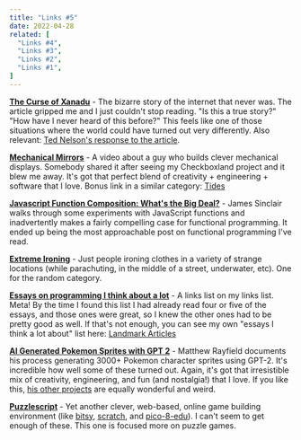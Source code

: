```yaml
---
title: "Links #5"
date: 2022-04-28
related: [
  "Links #4",
  "Links #3",
  "Links #2",
  "Links #1",
]
---
```


**[The Curse of Xanadu](https://www.wired.com/1995/06/xanadu/)** - The bizarre story of the internet that never was. The article gripped me and I just couldn't stop reading. "Is this a true story?" "How have I never heard of this before?" This feels like one of those situations where the world could have turned out very differently. Also relevant: [Ted Nelson's response to the article](http://web.archive.org/web/20001101230424/http://www2.educ.ksu.edu/Faculty/McGrathD/Fall99/NelsonLtr.htm).

**[Mechanical Mirrors](https://www.youtube.com/watch?v=kV8v2GKC8WA)** - A video about a guy who builds clever mechanical displays. Somebody shared it after seeing my Checkboxland project and it blew me away. It's got that perfect blend of creativity + engineering + software that I love. Bonus link in a similar category: [Tides](https://www.youtube.com/watch?v=bUTPlQzfz1k)

**[Javascript Function Composition: What's the Big Deal?](https://jrsinclair.com/articles/2022/javascript-function-composition-whats-the-big-deal/)** - James Sinclair walks through some experiments with JavaScript functions and inadvertently makes a fairly compelling case for functional programming. It ended up being the most approachable post on functional programming I've read.

**[Extreme Ironing](https://en.wikipedia.org/wiki/Extreme_ironing)** - Just people ironing clothes in a variety of strange locations (while parachuting, in the middle of a street, underwater, etc). One for the random category.

**[Essays on programming I think about a lot](https://www.benkuhn.net/progessays/)** - A links list on my links list. Meta! By the time I found this list I had already read four or five of the essays, and those ones were great, so I knew the other ones had to be pretty good as well. If that's not enough, you can see my own "essays I think a lot about" list here: [Landmark Articles](https://www.bryanbraun.com/landmark-articles/)

**[AI Generated Pokemon Sprites with GPT 2](https://matthewrayfield.com/articles/ai-generated-pokemon-sprites-with-gpt-2/)** - Matthew Rayfield documents his process generating 3000+ Pokemon character sprites using GPT-2. It's incredible how well some of these turned out. Again, it's got that irresistible mix of creativity, engineering, and fun (and nostalgia!) that I love. If you like this, [his other projects](https://matthewrayfield.com/projects/) are equally wonderful and weird.

**[Puzzlescript](https://www.puzzlescript.net/editor.html)** - Yet another clever, web-based, online game building environment (like [bitsy](http://ledoux.io/bitsy/editor.html), [scratch](https://scratch.mit.edu/), and [pico-8-edu](https://www.pico-8-edu.com/)). I can't seem to get enough of these. This one is focused more on puzzle games.
